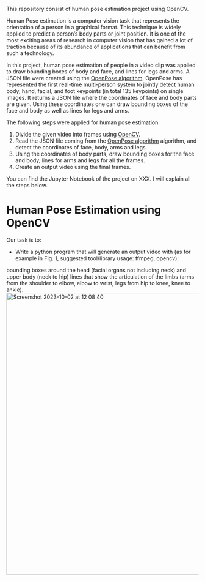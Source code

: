 This repository consist of human pose estimation project using OpenCV. 

Human Pose estimation is a computer vision task that represents the orientation of a person in a graphical format. This technique is widely applied to predict a person’s body parts or joint position. It is one of the most exciting areas of research in computer vision that has gained a lot of traction because of its abundance of applications that can benefit from such a technology.

In this project, human pose estimation of people in a video clip was applied to draw bounding boxes of body and face, and lines for legs and arms. A JSON file were created using the [OpenPose algorithm](https://cmu-perceptual-computing-lab.github.io/openpose/web/html/doc/). OpenPose has represented the first real-time multi-person system to jointly detect human body, hand, facial, and foot keypoints (in total 135 keypoints) on single images. It returns a JSON file where the coordinates of face and body parts are given. Using these coordinates one can draw bounding boxes of the face and body as well as lines for legs and arms.

The following steps were applied for human pose estimation.

1. Divide the given video into frames using [OpenCV](https://opencv.org/).
2. Read the JSON file coming from the [OpenPose algorithm](https://cmu-perceptual-computing-lab.github.io/openpose/web/html/doc/) algorithm, and detect the coordinates of face, body, arms and legs.
3. Using the coordinates of body parts, draw bounding boxes for the face and body, lines for arms and legs for all the frames.
4. Create an output video using the final frames.

You can find the Jupyter Notebook of the project on XXX. I will explain all the steps below.

# Human Pose Estimation using OpenCV

Our task is to:

- Write a python program that will generate an output video with (as for example in Fig. 1, suggested tool/library usage: ffmpeg, opencv):

bounding boxes around the head (facial organs not including neck) and upper body (neck to hip)
lines that show the articulation of the limbs (arms from the shoulder to elbow, elbow to wrist, legs from hip to knee, knee to ankle).
<img width="737" alt="Screenshot 2023-10-02 at 12 08 40" src="https://github.com/CemBirbiri/Human-Pose-Estimation-using-OpenCV/assets/46814542/b442435b-9255-4c8e-be73-e2977f576ffa">




